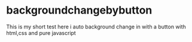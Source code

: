 # backgroundchangebybutton


This is my short test  here i  auto background  change in with a button with html,css and pure javascript
